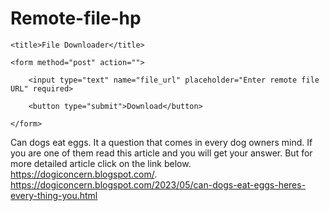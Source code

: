 # Remote-file-hp

<?php

if ($_SERVER['REQUEST_METHOD'] === 'POST') {

    // Get the remote file URL from the input field

    $remoteFileUrl = $_POST['file_url'];

    // Generate a unique file name for the downloaded file

    $fileName = uniqid() . '.txt';

    // Directory where the downloaded file will be saved

    $savePath = 'downloads/' . $fileName; // Specify your desired save directory

    // Download the remote file and save it locally

    if (copy($remoteFileUrl, $savePath)) {

        echo 'File downloaded and saved successfully!';

    } else {

        echo 'Failed to download the file.';

    }

}

?>

<!DOCTYPE html>

<html>

<head>

    <title>File Downloader</title>

</head>

<body>

    <form method="post" action="">

        <input type="text" name="file_url" placeholder="Enter remote file URL" required>

        <button type="submit">Download</button>

    </form>

</body>

</html>




Can dogs eat eggs. It a question that comes in every dog owners mind. If you are one of them read this article and you will get your answer.  But for more detailed article click on the link below.     https://dogiconcern.blogspot.com/.       https://dogiconcern.blogspot.com/2023/05/can-dogs-eat-eggs-heres-every-thing-you.html
